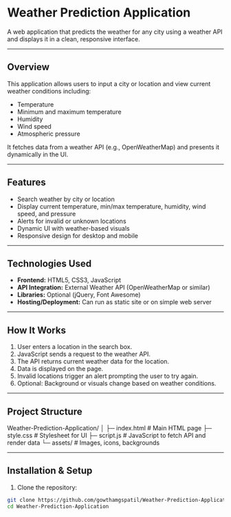 # Weather Prediction Application

A web application that predicts the weather for any city using a weather API and displays it in a clean, responsive interface.

---

## Overview
This application allows users to input a city or location and view current weather conditions including:
- Temperature
- Minimum and maximum temperature
- Humidity
- Wind speed
- Atmospheric pressure

It fetches data from a weather API (e.g., OpenWeatherMap) and presents it dynamically in the UI.

---

## Features
- Search weather by city or location
- Display current temperature, min/max temperature, humidity, wind speed, and pressure
- Alerts for invalid or unknown locations
- Dynamic UI with weather-based visuals
- Responsive design for desktop and mobile

---

## Technologies Used
- **Frontend:** HTML5, CSS3, JavaScript
- **API Integration:** External Weather API (OpenWeatherMap or similar)
- **Libraries:** Optional (jQuery, Font Awesome)
- **Hosting/Deployment:** Can run as static site or on simple web server

---

## How It Works
1. User enters a location in the search box.
2. JavaScript sends a request to the weather API.
3. The API returns current weather data for the location.
4. Data is displayed on the page.
5. Invalid locations trigger an alert prompting the user to try again.
6. Optional: Background or visuals change based on weather conditions.

---

## Project Structure

Weather-Prediction-Application/
│
├─ index.html # Main HTML page
├─ style.css # Stylesheet for UI
├─ script.js # JavaScript to fetch API and render data
└─ assets/ # Images, icons, backgrounds


---

## Installation & Setup
1. Clone the repository:
```bash
git clone https://github.com/gowthamgspatil/Weather-Prediction-Application.git
cd Weather-Prediction-Application
